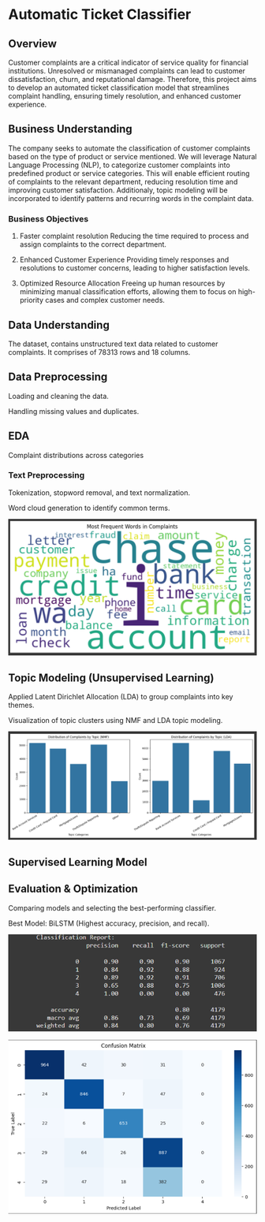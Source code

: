 # Automatic Ticket Classifier
## Overview
Customer complaints are a critical indicator of service quality for financial institutions. Unresolved or mismanaged complaints can lead to customer dissatisfaction, churn, and reputational damage. Therefore, this project aims to develop an automated ticket classification model that streamlines complaint handling, ensuring timely resolution, and enhanced customer experience.

## Business Understanding
The company seeks to automate the classification of customer complaints based on the type of product or service mentioned. We will leverage Natural Language Processing (NLP), to categorize customer complaints into predefined product or service categories. This will enable efficient routing of complaints to the relevant department, reducing resolution time and improving customer satisfaction.
Additionaly, topic modeling will be incorporated to identify patterns and recurring words in the complaint data.

### Business Objectives
1. Faster complaint resolution
Reducing the time required to process and assign complaints to the correct department.

2. Enhanced Customer Experience
Providing timely responses and resolutions to customer concerns, leading to higher satisfaction levels.

3. Optimized Resource Allocation
Freeing up human resources by minimizing manual classification efforts, allowing them to focus on high-priority cases and complex customer needs.

## Data Understanding
The dataset, contains unstructured text data related to customer complaints. It comprises of 78313 rows and 18 columns. 

## Data Preprocessing
Loading and cleaning the data.

Handling missing values and duplicates.

## EDA
Complaint distributions across categories


### Text Preprocessing
Tokenization, stopword removal, and text normalization.

Word cloud generation to identify common terms.

![Most Frequent Words in Complaints](/images/Most%20Frequent%20Words%20in%20Complaints.png)


## Topic Modeling (Unsupervised Learning)

Applied Latent Dirichlet Allocation (LDA) to group complaints into key themes.

Visualization of topic clusters using NMF and LDA topic modeling.

![Distribution of Complaints by Topic (NMF & LDA)](/images/Distribution%20of%20Complaints%20by%20Topic%20(NMF%20&%20LDA).png)

## Supervised Learning Model

## Evaluation & Optimization

Comparing models and selecting the best-performing classifier.

Best Model: BiLSTM (Highest accuracy, precision, and recall).

![BiLSTM Classification Report](/images/BiLSTM%20Classification%20Report.png)

![BiLSTM Confusion Matrix](/images/BiLSTM%20Confusion%20Matrix.png)